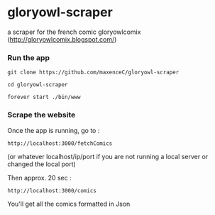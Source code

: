 # gloryowl-scraper
a scraper for the french comic gloryowlcomix (http://gloryowlcomix.blogspot.com/)

### Run the app

`git clone https://github.com/maxenceC/gloryowl-scraper`

`cd gloryowl-scraper`

`forever start ./bin/www`

### Scrape the website

Once the app is running, go to :

`http://localhost:3000/fetchComics` 

(or whatever localhost/ip/port if you are not running a local server or changed the local port)

Then approx. 20 sec : 

`http://localhost:3000/comics`

You'll get all the comics formatted in Json


